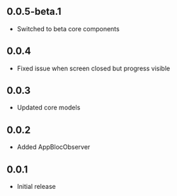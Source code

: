 ## 0.0.5-beta.1 

* Switched to beta core components

## 0.0.4

* Fixed issue when screen closed but progress visible

## 0.0.3

* Updated core models

## 0.0.2

* Added AppBlocObserver

## 0.0.1

* Initial release
